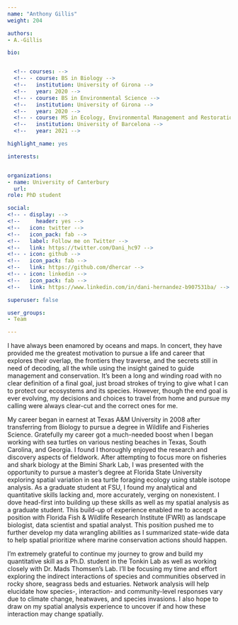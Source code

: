 ```yaml
---
name: "Anthony Gillis"
weight: 204

authors: 
- A.-Gillis

bio: 


  <!-- courses: -->
  <!-- - course: BS in Biology -->
  <!--   institution: University of Girona -->
  <!--   year: 2020 -->
  <!-- - course: BS in Environmental Science -->
  <!--   institution: University of Girona -->
  <!--   year: 2020 -->
  <!-- - course: MS in Ecology, Environmental Management and Restoration -->
  <!--   institution: University of Barcelona -->
  <!--   year: 2021 -->

highlight_name: yes

interests:


organizations:
- name: University of Canterbury
  url: 
role: PhD student

social:
<!-- - display: -->
<!--     header: yes -->
<!--   icon: twitter -->
<!--   icon_pack: fab -->
<!--   label: Follow me on Twitter -->
<!--   link: https://twitter.com/Dani_hc97 -->
<!-- - icon: github -->
<!--   icon_pack: fab -->
<!--   link: https://github.com/dhercar -->
<!-- - icon: linkedin -->
<!--   icon_pack: fab -->
<!--   link: https://www.linkedin.com/in/dani-hernandez-b907531ba/ -->

superuser: false

user_groups:
- Team

---
```

 

I have always been enamored by oceans and maps. In concert, they have provided me the greatest motivation to pursue a life and career that explores their overlap, the frontiers they traverse, and the secrets still in need of decoding, all the while using the insight gained to guide management and conservation. It’s been a long and winding road with no clear definition of a final goal, just broad strokes of trying to give what I can to protect our ecosystems and its species. However, though the end goal is ever evolving, my decisions and choices to travel from home and pursue my calling were always clear-cut and the correct ones for me.

My career began in earnest at Texas A&M University in 2008 after transferring from Biology to pursue a degree in Wildlife and Fisheries Science. Gratefully my career got a much-needed boost when I began working with sea turtles on various nesting beaches in Texas, South Carolina, and Georgia. I found I thoroughly enjoyed the research and discovery aspects of fieldwork. After attempting to focus more on fisheries and shark biology at the Bimini Shark Lab, I was presented with the opportunity to pursue a master’s degree at Florida State University exploring spatial variation in sea turtle foraging ecology using stable isotope analysis. As a graduate student at FSU, I found my analytical and quantitative skills lacking and, more accurately, verging on nonexistent. I dove head-first into building up these skills as well as my spatial analysis as a graduate student. This build-up of experience enabled me to accept a position with Florida Fish & Wildlife Research Institute (FWRI) as landscape biologist, data scientist and spatial analyst. This position pushed me to further develop my data wrangling abilities as I summarized state-wide data to help spatial prioritize where marine conservation actions should happen. 

I’m extremely grateful to continue my journey to grow and build my quantitative skill as a Ph.D. student in the Tonkin Lab as well as working closely with Dr. Mads Thomsen’s Lab. I’ll be focusing my time and effort exploring the indirect interactions of species and communities observed in rocky shore, seagrass beds and estuaries. Network analysis will help elucidate how species-, interaction- and community-level responses vary due to climate change, heatwaves, and species invasions. I also hope to draw on my spatial analysis experience to uncover if and how these interaction may change spatially.
   
  

  
